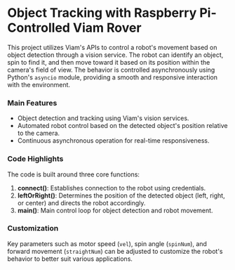 # **Object Tracking with Raspberry Pi-Controlled Viam Rover**

This project utilizes Viam's APIs to control a robot's movement based on object detection through a vision service. The robot can identify an object, spin to find it, and then move toward it based on its position within the camera's field of view. The behavior is controlled asynchronously using Python's `asyncio` module, providing a smooth and responsive interaction with the environment.

### Main Features

- Object detection and tracking using Viam's vision services.
- Automated robot control based on the detected object's position relative to the camera.
- Continuous asynchronous operation for real-time responsiveness.

### Code Highlights

The code is built around three core functions:

1. **connect()**: Establishes connection to the robot using credentials.
2. **leftOrRight()**: Determines the position of the detected object (left, right, or center) and directs the robot accordingly.
3. **main()**: Main control loop for object detection and robot movement.

### Customization

Key parameters such as motor speed (`vel`), spin angle (`spinNum`), and forward movement (`straightNum`) can be adjusted to customize the robot's behavior to better suit various applications.